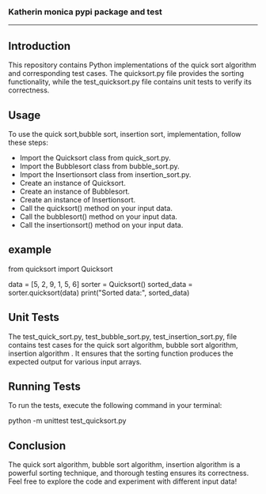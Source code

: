 <h3>Katherin monica pypi package and test</h3>
<hr>

## Introduction
This repository contains Python implementations of the quick sort algorithm and corresponding test cases. The quicksort.py file provides the sorting functionality, while the test_quicksort.py file contains unit tests to verify its correctness.

## Usage
To use the quick sort,bubble sort, insertion sort, implementation, follow these steps:

- Import the Quicksort class from quick_sort.py.
- Import the Bubblesort class from bubble_sort.py. 
- Import the Insertionsort class from insertion_sort.py.
- Create an instance of Quicksort.
- Create an instance of Bubblesort.
- Create an instance of Insertionsort.
- Call the quicksort() method on your input data.
- Call the bubblesort() method on your input data.
- Call the insertionsort() method on your input data.

## example 
from quicksort import Quicksort

data = [5, 2, 9, 1, 5, 6]
sorter = Quicksort()
sorted_data = sorter.quicksort(data)
print("Sorted data:", sorted_data)

## Unit Tests
The test_quick_sort.py, test_bubble_sort.py, test_insertion_sort.py, file contains test cases for the quick sort algorithm, bubble sort algorithm, insertion algorithm . It ensures that the sorting function produces the expected output for various input arrays.

## Running Tests
To run the tests, execute the following command in your terminal:

python -m unittest test_quicksort.py

## Conclusion
The quick sort algorithm, bubble sort algorithm, insertion algorithm  is a powerful sorting technique, and thorough testing ensures its correctness. Feel free to explore the code and experiment with different input data!
